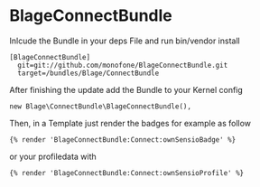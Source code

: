 BlageConnectBundle
==================

Inlcude the Bundle in your deps File and run bin/vendor install

    [BlageConnectBundle]
      git=git://github.com/monofone/BlageConnectBundle.git
      target=/bundles/Blage/ConnectBundle

After finishing the update add the Bundle to your Kernel config

    new Blage\ConnectBundle\BlageConnectBundle(),

Then, in a Template just render the badges for example as follow

    {% render 'BlageConnectBundle:Connect:ownSensioBadge' %}

or your profiledata with 

    {% render 'BlageConnectBundle:Connect:ownSensioProfile' %}